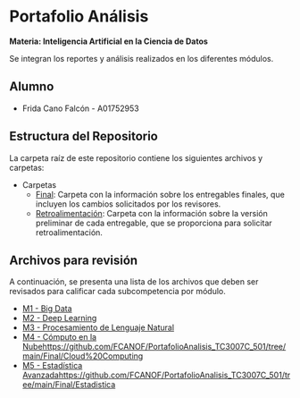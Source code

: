 # Portafolio Análisis
**Materia: Inteligencia Artificial en la Ciencia de Datos**

Se integran los reportes y análisis realizados en los diferentes módulos.

## Alumno
*  Frida Cano Falcón - A01752953

## Estructura del Repositorio
La carpeta raíz de este repositorio contiene los siguientes archivos y carpetas:

*  Carpetas
   * [Final](https://github.com/FCANOF/PortafolioAnalisis_TC3007C_501/tree/main/Final): Carpeta con la información sobre los entregables finales, que incluyen los cambios solicitados por los revisores.
   * [Retroalimentación](https://github.com/FCANOF/PortafolioAnalisis_TC3007C_501/tree/main/Retroalimentacion): Carpeta con la información sobre la versión preliminar de cada entregable, que se proporciona para solicitar retroalimentación.

## Archivos para revisión

A continuación, se presenta una lista de los archivos que deben ser revisados para calificar cada subcompetencia por módulo.

* [M1 - Big Data](https://github.com/FCANOF/PortafolioAnalisis_TC3007C_501/tree/main/Final/Big%20Data)
* [M2 - Deep Learning](https://github.com/FCANOF/PortafolioAnalisis_TC3007C_501/tree/main/Final/Deep%20Learning)
* [M3 - Procesamiento de Lenguaje Natural](https://github.com/FCANOF/PortafolioAnalisis_TC3007C_501/tree/main/Final/NLP)
* [M4 - Cómputo en la Nube](https://github.com/FCANOF/PortafolioAnalisis_TC3007C_501/tree/main/Final/Cloud%20Computing)https://github.com/FCANOF/PortafolioAnalisis_TC3007C_501/tree/main/Final/Cloud%20Computing
* [M5 - Estadística Avanzada](https://github.com/FCANOF/PortafolioAnalisis_TC3007C_501/tree/main/Final/Estadistica)https://github.com/FCANOF/PortafolioAnalisis_TC3007C_501/tree/main/Final/Estadistica
